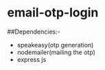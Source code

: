 # email-otp-login

##Dependencies:-
- speakeasy(otp generation)
- nodemailer(mailing the otp)
- express js

